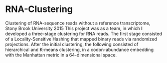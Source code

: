 # RNA-Clustering
Clustering of RNA-sequence reads without a reference transcriptome, Stony Brook University 2015 This project was as a team, in which I developed a three-stage clustering for RNA reads. The first stage consisted of a Locality-Sensitive Hashing that mapped binary reads via randomized projections. After the initial clustering, the following consisted of hierarchical and K-means clustering, in a codon-abundance embedding with the Manhattan metric in a 64-dimensional space.
